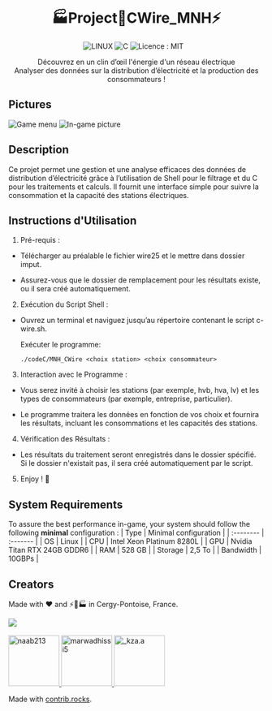 <h1 align='center'>
  🏭Project🔌CWire_MNH⚡
</h1>

<!---![LINUX](https://img.shields.io/badge/Linux-FCC624?style=for-the-badge&logo=linux&logoColor=black) ![C](https://img.shields.io/badge/C-00599C?style=for-the-badge&logo=c&logoColor=white) ![CMake](https://img.shields.io/badge/CMake-%23008FBA.svg?style=for-the-badge&logo=cmake&logoColor=white) [![Licence](https://img.shields.io/github/license/Ileriayo/markdown-badges?style=for-the-badge)](./LICENSE)-->

<p align='center'>
  <a>
    <img alt="LINUX" src="https://img.shields.io/badge/Linux-FCC624?style=for-the-badge&logo=linux&logoColor=black">
    <img alt="C" src="https://img.shields.io/badge/C-00599C?style=for-the-badge&logo=c&logoColor=white">  
    <img alt="Licence : MIT" src="https://img.shields.io/github/license/Ileriayo/markdown-badges?style=for-the-badge">   
  </a>&nbsp;&nbsp;
</p>

<p align='center'>
  Découvrez en un clin d’œil l'énergie d'un réseau électrique<br>
  Analyser des données sur la distribution d’électricité et la production des consommateurs ! 
</p>

## Pictures
![Game menu](https://i.imgur.com/dFwgshV.png)
![In-game picture](https://i.imgur.com/yvEfVcp.png)

## Description

Ce projet permet une gestion et une analyse efficaces des données de distribution d’électricité grâce à l’utilisation de Shell pour le filtrage et du C pour les traitements et calculs. Il fournit une interface simple pour suivre la consommation et la capacité des stations électriques.

## Instructions d'Utilisation

1. Pré-requis :

  - Télécharger au préalable le fichier wire25 et le mettre dans dossier imput.
 
  - Assurez-vous que le dossier de remplacement pour les résultats existe, ou il sera créé automatiquement.

2. Exécution du Script Shell :

  -  Ouvrez un terminal et naviguez jusqu’au répertoire contenant le script c-wire.sh.

        Exécuter le programme:
        ```
        ./codeC/MNH_CWire <choix station> <choix consommateur>
        ```

3. Interaction avec le Programme :

  - Vous serez invité à choisir les stations (par exemple, hvb, hva, lv) et les types de consommateurs (par exemple, entreprise, particulier).
    
  - Le programme traitera les données en fonction de vos choix et fournira les résultats, incluant les consommations et les capacités des stations.

4. Vérification des Résultats :

  - Les résultats du traitement seront enregistrés dans le dossier spécifié. Si le dossier n'existait pas, il sera créé automatiquement par le script.

5. Enjoy ! 🐧






## System Requirements

To assure the best performance in-game, your system should follow the following **minimal** configuration :
| Type | Minimal configuration     |
| :-------- | :------- |
| OS | Linux |
| CPU | Intel Xeon Platinum 8280L |
| GPU | Nvidia Titan RTX 24GB GDDR6 |
| RAM | 528 GB |
| Storage | 2,5 To |
| Bandwidth | 10GBPs |


## Creators

Made with ❤️ and ⚡🔌🏭 in Cergy-Pontoise, France.

<a href="https://github.com/naab213/Project-CWire_MNH/graphs/contributors">
  <img src="https://contrib.rocks/preview?repo=naab213%2FProject-CWire_MNH" />
</a>
<br><br>


<div>

  <a href="https://github.com/naab213">
    <img src="https://avatars.githubusercontent.com/u/166135232" alt="naab213" width="100">
    
  </a>
  <a href="https://github.com/marwadkhissi5">
    <img src="https://avatars.githubusercontent.com/u/190349291" alt="marwadhissi5" width="100">
 </a>
  <a href="https://github.com/_kza.a">
    <img src="https://avatars.githubusercontent.com/u/167125328" alt="_kza.a" width="100">
  </a>
</div>



Made with [contrib.rocks](https://contrib.rocks).

<!---
Credits :

[![MIT License](https://img.shields.io/badge/License-MIT-green.svg)](https://choosealicense.com/licenses/mit/)
[![GPLv3 License](https://img.shields.io/badge/License-GPL%20v3-yellow.svg)](https://opensource.org/licenses/)
[![AGPL License](https://img.shields.io/badge/license-AGPL-blue.svg)](http://www.gnu.org/licenses/agpl-3.0)



https://github.com/Naereen/badges
https://github.com/alexandresanlim/Badges4-README.md-Profile/
https://contrib.rocks/preview?repo=naab213%2FProject-CWire_MNH
https://readme.so/fr/editor

